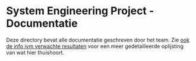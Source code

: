 # System Engineering Project - Documentatie

Deze directory bevat alle documentatie geschreven door het team. Zie [ook de info ivm verwachte resultaten](../info/README.md#verwacht-resultaat) voor een meer gedetailleerde oplijsting van wat hier thuishoort.

<!-- 
Voeg hieronder een inhoudstafel aan met links naar documenten én eindverantwoordelijke voor de inhoud van elk document.
-->